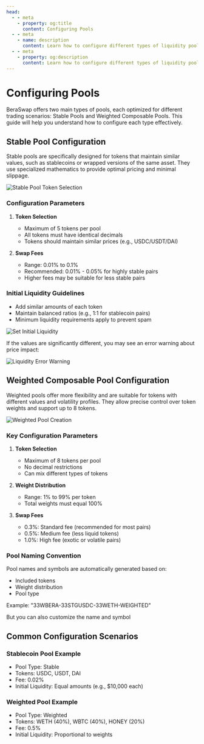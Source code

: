 ```yaml
---
head:
  - - meta
    - property: og:title
      content: Configuring Pools
  - - meta
    - name: description
      content: Learn how to configure different types of liquidity pools on BeraSwap.
  - - meta
    - property: og:description
      content: Learn how to configure different types of liquidity pools on BeraSwap.
---
```


<script setup>
  import config from '@berachain/config/constants.json';
</script>

# Configuring Pools

BeraSwap offers two main types of pools, each optimized for different trading scenarios: Stable Pools and Weighted Composable Pools. This guide will help you understand how to configure each type effectively.

## Stable Pool Configuration

Stable pools are specifically designed for tokens that maintain similar values, such as stablecoins or wrapped versions of the same asset. They use specialized mathematics to provide optimal pricing and minimal slippage.

![Stable Pool Token Selection](/assets/stable_select_tokens.png)

### Configuration Parameters

1. **Token Selection**
   - Maximum of 5 tokens per pool
   - All tokens must have identical decimals
   - Tokens should maintain similar prices (e.g., USDC/USDT/DAI)

2. **Swap Fees**
   - Range: 0.01% to 0.1%
   - Recommended: 0.01% - 0.05% for highly stable pairs
   - Higher fees may be suitable for less stable pairs

### Initial Liquidity Guidelines

- Add similar amounts of each token
- Maintain balanced ratios (e.g., 1:1 for stablecoin pairs)
- Minimum liquidity requirements apply to prevent spam

![Set Initial Liquidity](/assets/stable_set_liquidity.png)

If the values are significantly different, you may see an error warning about price impact:

![Liquidity Error Warning](/assets/stable_set_liq_error.png)

## Weighted Composable Pool Configuration

Weighted pools offer more flexibility and are suitable for tokens with different values and volatility profiles. They allow precise control over token weights and support up to 8 tokens.

![Weighted Pool Creation](/assets/weighted_set_liquidity.png)

### Key Configuration Parameters

1. **Token Selection**
   - Maximum of 8 tokens per pool
   - No decimal restrictions
   - Can mix different types of tokens

2. **Weight Distribution**
   - Range: 1% to 99% per token
   - Total weights must equal 100%

3. **Swap Fees**
   - 0.3%: Standard fee (recommended for most pairs)
   - 0.5%: Medium fee (less liquid tokens)
   - 1.0%: High fee (exotic or volatile pairs)

### Pool Naming Convention

Pool names and symbols are automatically generated based on:
- Included tokens
- Weight distribution
- Pool type

Example: "33WBERA-33STGUSDC-33WETH-WEIGHTED"

But you can also customize the name and symbol

## Common Configuration Scenarios

### Stablecoin Pool Example
- Pool Type: Stable
- Tokens: USDC, USDT, DAI
- Fee: 0.02%
- Initial Liquidity: Equal amounts (e.g., $10,000 each)

### Weighted Pool Example
- Pool Type: Weighted
- Tokens: WETH (40%), WBTC (40%), HONEY (20%)
- Fee: 0.5%
- Initial Liquidity: Proportional to weights
